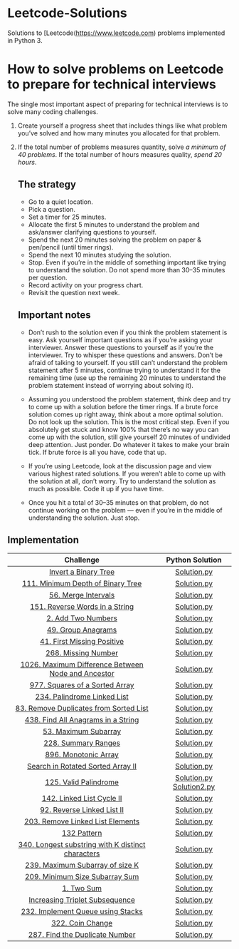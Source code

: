 # Leetcode-Solutions

Solutions to [Leetcode(https://www.leetcode.com) problems implemented in Python 3.

# How to solve problems on Leetcode to prepare for technical interviews

The single most important aspect of preparing for technical interviews is to solve many coding challenges.

1. Create yourself a progress sheet that includes things like what problem you’ve solved and how many minutes you allocated for that problem.

2.  If the total number of problems measures quantity, solve *a minimum of 40 problems*. If the total number of hours measures quality, *spend 20 hours*.

    ## The strategy

    - Go to a quiet location.
    - Pick a question.
    - Set a timer for 25 minutes.
    - Allocate the first 5 minutes to understand the problem and ask/answer clarifying questions to yourself.
    - Spend the next 20 minutes solving the problem on paper & pen/pencil (until timer rings).
    - Spend the next 10 minutes studying the solution.
    - Stop. Even if you’re in the middle of something important like trying to understand the solution. Do not spend more than 30–35 minutes per question.
    - Record activity on your progress chart.
    - Revisit the question next week.
    
    ## Important notes
    
    - Don’t rush to the solution even if you think the problem statement is easy. Ask yourself important questions as if you’re asking your interviewer. Answer  these questions to yourself as if you’re the interviewer. Try to whisper these questions and answers. Don’t be afraid of talking to yourself. If you still can’t understand the problem statement after 5 minutes, continue trying to understand it for the remaining time (use up the remaining 20 minutes to understand the problem statement instead of worrying about solving it).

    - Assuming you understood the problem statement, think deep and try to come up with a solution before the timer rings. If a brute force solution comes up right away, think about a more optimal solution. Do not look up the solution. This is the most critical step. Even if you absolutely get stuck and know 100% that there’s no way you can come up with the solution, still give yourself 20 minutes of undivided deep attention. Just ponder. Do whatever it takes to make your brain tick. If brute force is all you have, code that up.

    - If you’re using Leetcode, look at the discussion page and view various highest rated solutions. If you weren’t able to come up with the solution at all, don’t worry. Try to understand the solution as much as possible. Code it up if you have time.

    - Once you hit a total of 30–35 minutes on that problem, do not continue working on the problem — even if you’re in the middle of understanding the solution. Just stop.

## Implementation

|  Challenge | Python Solution
|:-------------:|:--------------------:|
|[Invert a Binary Tree](https://leetcode.com/problems/invert-binary-tree/)| [Solution.py](https://github.com/nezlobnaya/leetcode_solutions/blob/main/invert_binary_tree.py)
|[111. Minimum Depth of Binary Tree](https://leetcode.com/problems/minimum-depth-of-binary-tree/)| [Solution.py](https://github.com/nezlobnaya/leetcode_solutions/blob/main/minimum_depth_binary_tree.py)
|[56. Merge Intervals](https://leetcode.com/problems/merge-intervals/)| [Solution.py](https://github.com/nezlobnaya/leetcode_solutions/blob/main/14_patterns/merge_intervals/merge_intervals.py)
|[151. Reverse Words in a String](https://leetcode.com/problems/reverse-words-in-a-string/)| [Solution.py](https://github.com/nezlobnaya/leetcode_solutions/blob/main/reverse_words_str.py)
|[2. Add Two Numbers](https://leetcode.com/problems/add-two-numbers/)| [Solution.py](https://github.com/nezlobnaya/leetcode_solutions/blob/main/add_two_numbers.py)
|[49. Group Anagrams](https://leetcode.com/problems/group-anagrams/)| [Solution.py](https://github.com/nezlobnaya/leetcode_solutions/blob/main/group_anagrams.py)
|[41. First Missing Positive](https://leetcode.com/problems/first-missing-positive/)| [Solution.py](https://github.com/nezlobnaya/leetcode_solutions/blob/main/14_patterns/cyclic_sort/find_smallest_positive.py)
|[268. Missing Number](https://leetcode.com/problems/missing-number/)| [Solution.py](https://github.com/nezlobnaya/leetcode_solutions/blob/main/14_patterns/cyclic_sort/missing_number.py)
|[1026. Maximum Difference Between Node and Ancestor](https://leetcode.com/problems/maximum-difference-between-node-and-ancestor/)| [Solution.py](https://github.com/nezlobnaya/leetcode_solutions/blob/main/max_diff_node_and_ancestor.py)
|[977. Squares of a Sorted Array](https://leetcode.com/problems/squares-of-a-sorted-array/)| [Solution.py](https://github.com/nezlobnaya/leetcode_solutions/blob/main/squares_of_a_sorted_array.py)
|[234. Palindrome Linked List](https://leetcode.com/problems/palindrome-linked-list/)| [Solution.py](https://github.com/nezlobnaya/leetcode_solutions/blob/main/14_patterns/fast_slow_pointers/palindrome_ll.py)
|[83. Remove Duplicates from Sorted List](https://leetcode.com/problems/remove-duplicates-from-sorted-list/)|[Solution.py](https://github.com/nezlobnaya/leetcode_solutions/blob/main/remove_duplicates_from_sorted_ll.py)
|[438. Find All Anagrams in a String](https://leetcode.com/problems/find-all-anagrams-in-a-string/)| [Solution.py](https://github.com/nezlobnaya/leetcode_solutions/blob/main/14_patterns/sliding_window/find_all_anagrams_in_str.py)
|[53. Maximum Subarray](https://leetcode.com/problems/maximum-subarray/)| [Solution.py](https://github.com/nezlobnaya/leetcode_solutions/blob/main/14_patterns/sliding_window/maximum_subarray.py)
|[228. Summary Ranges](https://leetcode.com/problems/summary-ranges/)| [Solution.py](https://github.com/nezlobnaya/leetcode_solutions/blob/main/summary_ranges.py)
|[896. Monotonic Array](https://leetcode.com/problems/monotonic-array/)| [Solution.py](https://github.com/nezlobnaya/leetcode_solutions/blob/main/monotonic_array.py)
|[Search in Rotated Sorted Array II](https://leetcode.com/problems/search-in-rotated-sorted-array-ii/)| [Solution.py](https://github.com/nezlobnaya/leetcode_solutions/blob/main/search_in_rotated_sorted_array.py)
|[125. Valid Palindrome](https://leetcode.com/problems/valid-palindrome/)| [Solution.py](https://github.com/nezlobnaya/leetcode_solutions/blob/main/valid_palindrome.py) [Solution2.py](https://github.com/nezlobnaya/leetcode_solutions/blob/main/14_patterns/fast_slow_pointers/palindrome_ll.py)
|[142. Linked List Cycle II](https://leetcode.com/problems/linked-list-cycle-ii/)| [Solution.py](https://github.com/nezlobnaya/leetcode_solutions/blob/main/14_patterns/fast_slow_pointers/linked_list_cycle_II.py)
|[92. Reverse Linked List II](https://leetcode.com/problems/reverse-linked-list-ii/)| [Solution.py](https://github.com/nezlobnaya/leetcode_solutions/blob/main/14_patterns/in_place_reversal_ll/reverse_ll_m_n.py)
|[203. Remove Linked List Elements](https://leetcode.com/problems/remove-linked-list-elements/)| [Solution.py](https://github.com/nezlobnaya/leetcode_solutions/blob/main/remove_ll_el.py)
|[132 Pattern](https://leetcode.com/problems/132-pattern/)| [Solution.py](https://github.com/nezlobnaya/leetcode_solutions/blob/main/find_132_pattern.py)
|[340. Longest substring with K distinct characters](https://leetcode.com/problems/longest-substring-with-at-most-k-distinct-characters/)| [Solution.py](https://github.com/nezlobnaya/leetcode_solutions/blob/main/14_patterns/sliding_window/longest_substring_with_k_unique_char.py)
|[239. Maximum Subarray of size K](https://leetcode.com/problems/sliding-window-maximum/)| [Solution.py](https://github.com/nezlobnaya/leetcode_solutions/blob/main/14_patterns/sliding_window/maximum-subarray_size_k_str.py)
|[209. Minimum Size Subarray Sum](https://leetcode.com/problems/minimum-size-subarray-sum/)| [Solution.py](https://github.com/nezlobnaya/leetcode_solutions/blob/main/14_patterns/sliding_window/smallest_subarray_with_given_sum.py)
|[1. Two Sum](https://leetcode.com/problems/two-sum/)| [Solution.py](https://github.com/nezlobnaya/leetcode_solutions/blob/main/two_indices_to_sum.py)
|[Increasing Triplet Subsequence](https://leetcode.com/explore/challenge/card/december-leetcoding-challenge/571/week-3-december-15th-december-21st/3570/)| [Solution.py](https://github.com/nezlobnaya/leetcode_solutions/blob/main/increasing_triplet_sub.py)
|[232. Implement Queue using Stacks](https://leetcode.com/problems/implement-queue-using-stacks/)| [Solution.py](https://github.com/nezlobnaya/leetcode_solutions/blob/main/implement_queue_using_stacks.py)
|[322. Coin Change](https://github.com/nezlobnaya/leetcode_solutions/blob/main/coin_change.py)| [Solution.py](https://github.com/nezlobnaya/leetcode_solutions/blob/main/coin_change.py)
[287. Find the Duplicate Number](https://leetcode.com/problems/find-the-duplicate-number/)| [Solution.py](https://github.com/nezlobnaya/leetcode_solutions/blob/main/find_the_duplicate_num.py)
